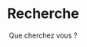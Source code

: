 ---
layout: search
title: Recherche
permalink: /search/
subtitle: "Que cherchez vous ?"
icon: "fa-search"
---